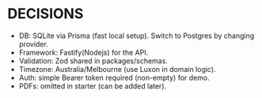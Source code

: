 
# DECISIONS

- DB: SQLite via Prisma (fast local setup). Switch to Postgres by changing provider.
- Framework: Fastify(Nodejs) for the API.
- Validation: Zod shared in packages/schemas.
- Timezone: Australia/Melbourne (use Luxon in domain logic).
- Auth: simple Bearer token required (non-empty) for demo.
- PDFs: omitted in starter (can be added later).
